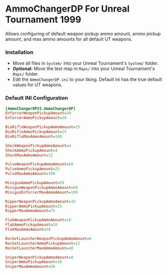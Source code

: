# AmmoChangerDP For Unreal Tournament 1999

Allows configuring of default weapon pickup ammo amount, ammo pickup amount, and max ammo amounts for all default UT weapons.

### Installation
- Move all files in `System/` into your Unreal Tournament's `System/` folder.
- **Optional:** Move the test map in `Maps/` into your Unreal Tournament's `Maps/` folder.
- Edit the `AmmoChangerDP.ini` to your liking. Default ini has the true default values for UT weapons.

### Default INI Configuration
```ini
[AmmoChangerDPV3.AmmoChangerDP]
EnforcerWeaponPickupAmount=30
EnforcerAmmoPickupAmount=20

BioRifleWeaponPickupAmmoAmount=25
BioRifleAmmoPickupAmount=25
BioRifleMaxAmmoAmount=100

ShockWeaponPickupAmmoAmount=4
ShockAmmoPickupAmount=4
ShockMaxAmmoAmount=12

PulseWeaponPickupAmmoAmount=60
PulseAmmoPickupAmount=25
PulseMaxAmmoAmount=199

MinigunAmmoPickupAmount=50
MinigunWeaponPickupAmmoAmount=50
MinigunEnforcerMaxAmmoAmount=199

RipperWeaponPickupAmmoAmount=15
RipperAmmoPickupAmount=25
RipperMaxAmmoAmount=75

FlakWeaponPickupAmmoAmount=10
FlakAmmoPickupAmount=10
FlakMaxAmmoAmount=50

RocketLauncherWeaponPickupAmmoAmount=6
RocketLauncherAmmoPickupAmount=12
RocketLauncherMaxAmmoAmount=48

SniperWeaponPickupAmmoAmount=8
SniperAmmoPickupAmount=10
SniperMaxAmmoAmount=50
```
